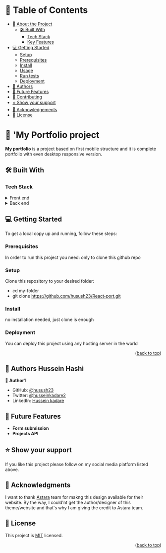 <a name="readme-top"></a>

<!-- TABLE OF CONTENTS -->

# 📗 Table of Contents

- [📖 About the Project](#about-project)
  - [🛠 Built With](#built-with)
    - [Tech Stack](#tech-stack)
    - [Key Features](#key-features)
- [💻 Getting Started](#getting-started)
  - [Setup](#setup)
  - [Prerequisites](#prerequisites)
  - [Install](#install)
  - [Usage](#usage)
  - [Run tests](#run-tests)
  - [Deployment](#triangular_flag_on_post-deployment)
- [👥 Authors](#authors)
- [🔭 Future Features](#future-features)
- [🤝 Contributing](#contributing)
- [⭐️ Show your support](#support)
- [🙏 Acknowledgements](#acknowledgements)
- [📝 License](#license)

<!-- PROJECT DESCRIPTION -->

# 📖 'My Portfolio project <a name="about-project"></a>

**My portfolio** is a project based on first mobile structure and it is complete portfolio with even desktop responsive version.

## 🛠 Built With <a name="built-with"></a>

### Tech Stack <a name="tech-stack"></a>

<details>
  <summary>Front end</summary>
  <ul>
    <li><a href="https://react.dev/">ReactJS</a></li>
    <li><a href="https://redux.js.org/">Redux</a></li>
    <li><a href="https://tailwindcss.com/">Tailwind</a></li>
  </ul>
</details>
<details>
  <summary>Back end</summary>
  <ul>
    <li><a href="https://supabase.com/">Supabase</a></li>
    <li><a href="https://www.sanity.io//">Sanity</a></li>
  </ul>
</details>

<!-- GETTING STARTED -->

## 💻 Getting Started <a name="getting-started"></a>

To get a local copy up and running, follow these steps:

### Prerequisites

In order to run this project you need: only to clone this github repo

### Setup

Clone this repository to your desired folder:

- cd my-folder
- git clone https://github.com/husush23/React-port.git

### Install

no installation needed, just clone is enough

### Deployment

You can deploy this project using any hosting server in the world

<p align="right">(<a href="#readme-top">back to top</a>)</p>

<!-- AUTHOR -->

## 👥 Authors <a name="authors">Hussein Hashi</a>

👤 **Author1**

- GitHub: [@husush23](https://github.com/husush23)
- Twitter: [@husseinkadare2](https://twitter.com/HusseinKadare2)
- LinkedIn: [Hussein kadare](https://www.linkedin.com/in/hussein-kadare-8aa1361a8/)

<!-- FUTURE FEATURES -->

## 🔭 Future Features <a name="future-features"></a>

- **Form submission**
- **Projects API**

<!-- SUPPORT -->

## ⭐️ Show your support <a name="support"></a>

If you like this project please follow on my social media platform listed above.

<!-- ACKNOWLEDGEMENTS -->

## 🙏 Acknowledgments <a name="acknowledgements"></a>

I want to thank <a href='https://wpastra.com/templates/visual-artist-portfolio-02/'>Astara</a> team for makng this design available for their website.
By the way, I could'nt get the author/designer of this theme/website and that's why I am giving the credit to Astara team.

<!-- LICENSE -->

## 📝 License <a name="license"></a>

This project is [MIT](./MIT.md) licensed.

<p align="right">(<a href="#readme-top">back to top</a>)</p>
